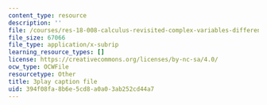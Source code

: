 ```yaml
---
content_type: resource
description: ''
file: /courses/res-18-008-calculus-revisited-complex-variables-differential-equations-and-linear-algebra-fall-2011/394f08fa8b6e5cd8a0a03ab252cd44a7_BOx8LRyr8mU.vtt
file_size: 67066
file_type: application/x-subrip
learning_resource_types: []
license: https://creativecommons.org/licenses/by-nc-sa/4.0/
ocw_type: OCWFile
resourcetype: Other
title: 3play caption file
uid: 394f08fa-8b6e-5cd8-a0a0-3ab252cd44a7
---
```

